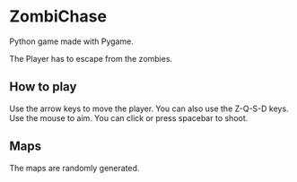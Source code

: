 # ZombiChase


Python game made with Pygame.

The Player has to escape from the zombies. 

## How to play

Use the arrow keys to move the player. You can also use the Z-Q-S-D keys. Use the mouse to aim. You can click or press spacebar to shoot.

## Maps

The maps are randomly generated. 
